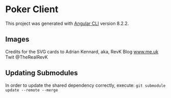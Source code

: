 # Poker Client

This project was generated with [Angular CLI](https://github.com/angular/angular-cli) version 8.2.2.

## Images 
Credits for the SVG cards to Adrian Kennard, aka, RevK Blog www.me.uk Twit @TheRealRevK
                             

## Updating Submodules
In order to update the shared dependency correctly, execute:
`git submodule update --remote --merge
`
